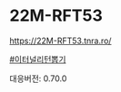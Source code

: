 # 22M-RFT53

https://22M-RFT53.tnra.ro/

[#이터널리턴뽑기](https://twitter.com/hashtag/%EC%9D%B4%ED%84%B0%EB%84%90%EB%A6%AC%ED%84%B4%EB%BD%91%EA%B8%B0)

대응버전: 0.70.0